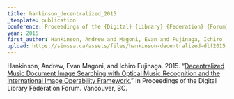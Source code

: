 ```yaml
---
title: hankinson_decentralized_2015
_template: publication
conference: Proceedings of the {Digital} {Library} {Federation} {Forum}
year: 2015
first_author: Hankinson, Andrew and Magoni, Evan and Fujinaga, Ichiro
upload: https://simssa.ca/assets/files/hankinson-decentralized-dlf2015.pdf
---
```

Hankinson, Andrew, Evan Magoni, and Ichiro Fujinaga. 2015. “<a href="https://simssa.ca/assets/files/hankinson-decentralized-dlf2015.pdf">Decentralized Music Document Image Searching with Optical Music Recognition and the International Image Operability Framework.</a>” In Proceedings of the Digital Library Federation Forum. Vancouver, BC.